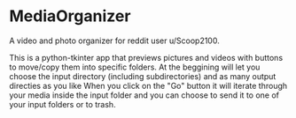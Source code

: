 # MediaOrganizer
A video and photo organizer for reddit user u/Scoop2100.

This is a python-tkinter app that previews pictures and videos with buttons to move/copy them into specific folders.
At the beggining will let you choose the input directory (including subdirectories) and as many output directies as you like
When you click on the "Go" button it will iterate through your media inside the input folder and you can choose to send it to one of your input folders or to trash.
